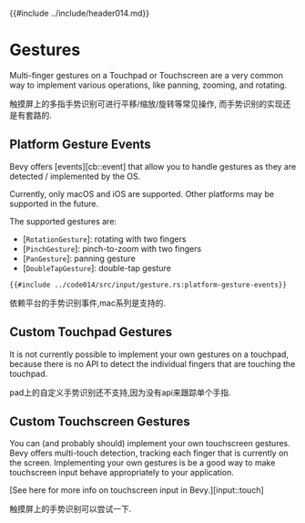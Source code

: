 {{#include ../include/header014.md}}

# Gestures

Multi-finger gestures on a Touchpad or Touchscreen are a very common
way to implement various operations, like panning, zooming, and rotating.

触摸屏上的多指手势识别可进行平移/缩放/旋转等常见操作,
而手势识别的实现还是有套路的.

## Platform Gesture Events

Bevy offers [events][cb::event] that allow you to handle gestures as they
are detected / implemented by the OS.

Currently, only macOS and iOS are supported. Other platforms may be supported
in the future.

The supported gestures are:

 - [`RotationGesture`]: rotating with two fingers
 - [`PinchGesture`]: pinch-to-zoom with two fingers
 - [`PanGesture`]: panning gesture
 - [`DoubleTapGesture`]: double-tap gesture

```rust,no_run,noplayground
{{#include ../code014/src/input/gesture.rs:platform-gesture-events}}
```

依赖平台的手势识别事件,mac系列是支持的.

## Custom Touchpad Gestures

It is not currently possible to implement your own gestures on a touchpad,
because there is no API to detect the individual fingers that are touching
the touchpad.

pad上的自定义手势识别还不支持,因为没有api来跟踪单个手指.

## Custom Touchscreen Gestures

You can (and probably should) implement your own touchscreen gestures. Bevy
offers multi-touch detection, tracking each finger that is currently on the
screen. Implementing your own gestures is be a good way to make touchscreen
input behave appropriately to your application.

[See here for more info on touchscreen input in Bevy.][input::touch]

触摸屏上的手势识别可以尝试一下.
